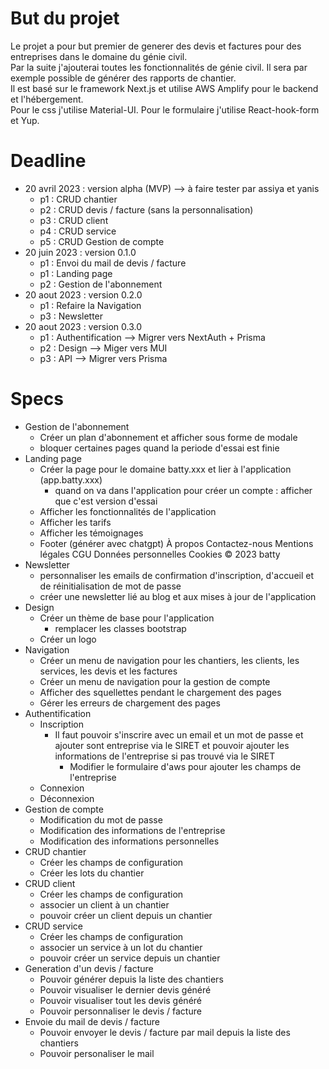 # But du projet

Le projet a pour but premier de generer des devis et factures pour des entreprises dans le domaine du génie civil.  
Par la suite j'ajouterai toutes les fonctionnalités de génie civil. Il sera par exemple possible de générer des rapports de chantier.  
Il est basé sur le framework Next.js et utilise AWS Amplify pour le backend et l'hébergement.  
Pour le css j'utilise Material-UI.
Pour le formulaire j'utilise React-hook-form et Yup.

# Deadline

- 20 avril 2023 : version alpha (MVP) --> à faire tester par assiya et yanis
  - p1 : CRUD chantier
  - p2 : CRUD devis / facture (sans la personnalisation)
  - p3 : CRUD client
  - p4 : CRUD service
  - p5 : CRUD Gestion de compte
- 20 juin 2023 : version 0.1.0
  - p1 : Envoi du mail de devis / facture
  - p1 : Landing page
  - p2 : Gestion de l'abonnement
- 20 aout 2023 : version 0.2.0
  - p1 : Refaire la Navigation
  - p3 : Newsletter
- 20 aout 2023 : version 0.3.0
  - p1 : Authentification --> Migrer vers NextAuth + Prisma
  - p2 : Design --> Miger vers MUI
  - p3 : API --> Migrer vers Prisma

# Specs

- Gestion de l'abonnement
  - Créer un plan d'abonnement et afficher sous forme de modale
  - bloquer certaines pages quand la periode d'essai est finie
- Landing page
  - Créer la page pour le domaine batty.xxx et lier à l'application (app.batty.xxx)
    - quand on va dans l'application pour créer un compte : afficher que c'est version d'essai
  - Afficher les fonctionnalités de l'application
  - Afficher les tarifs
  - Afficher les témoignages
  - Footer (générer avec chatgpt)
    À propos
      Contactez-nous
      Mentions légales
      CGU
      Données personnelles
      Cookies
      © 2023 batty
- Newsletter
  - personnaliser les emails de confirmation d'inscription, d'accueil et de réinitialisation de mot de passe
  - créer une newsletter lié au blog et aux mises à jour de l'application
- Design
  - Créer un thème de base pour l'application
    - remplacer les classes bootstrap
  - Créer un logo
- Navigation
  - Créer un menu de navigation pour les chantiers, les clients, les services, les devis et les factures
  - Créer un menu de navigation pour la gestion de compte
  - Afficher des squellettes pendant le chargement des pages
  - Gérer les erreurs de chargement des pages
- Authentification
  - Inscription
    - Il faut pouvoir s'inscrire avec un email et un mot de passe et ajouter sont entreprise via le SIRET et pouvoir ajouter les informations de l'entreprise si pas trouvé via le SIRET
      - Modifier le formulaire d'aws pour ajouter les champs de l'entreprise
  - Connexion
  - Déconnexion
- Gestion de compte
  - Modification du mot de passe
  - Modification des informations de l'entreprise
  - Modification des informations personnelles
- CRUD chantier
  - Créer les champs de configuration
  - Créer les lots du chantier
- CRUD client
  - Créer les champs de configuration
  - associer un client à un chantier
  - pouvoir créer un client depuis un chantier
- CRUD service
  - Créer les champs de configuration
  - associer un service à un lot du chantier
  - pouvoir créer un service depuis un chantier
- Generation d'un devis / facture
  - Pouvoir générer depuis la liste des chantiers
  - Pouvoir visualiser le dernier devis généré
  - Pouvoir visualiser tout les devis généré
  - Pouvoir personnaliser le devis / facture
- Envoie du mail de devis / facture
  - Pouvoir envoyer le devis / facture par mail depuis la liste des chantiers
  - Pouvoir personaliser le mail
